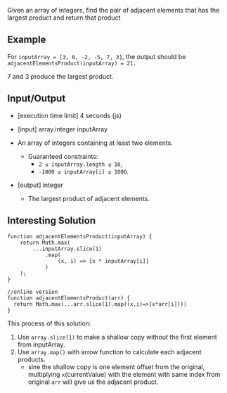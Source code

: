 Given an array of integers, find the pair of adjacent elements that has the largest product and return that product

## Example

For `inputArray = [3, 6, -2, -5, 7, 3]`, the output should be
`adjacentElementsProduct(inputArray) = 21.`

7 and 3 produce the largest product.

## Input/Output

- [execution time limit] 4 seconds (js)

- [input] array.integer inputArray

- An array of integers containing at least two elements.

    * Guaranteed constraints:     
        - `2 ≤ inputArray.length ≤ 10`,       
        - `-1000 ≤ inputArray[i] ≤ 1000`.     

- [output] integer

    - The largest product of adjacent elements.


## Interesting Solution
```
function adjacentElementsProduct(inputArray) {
    return Math.max(
        ...inputArray.slice(1)
            .map(
                (x, i) => [x * inputArray[i]]
            )
    );
}

//online version
function adjacentElementsProduct(arr) {
  return Math.max(...arr.slice(1).map((x,i)=>[x*arr[i]]))
}
```     
This process of this solution:
1. Use `array.slice(1)` to make a shallow copy without the first element from inputArray.
2. Use `array.map()` with arrow function to calculate each adjacent products.
    - sine the shallow copy is one element offset from the original, multiplying `x`(currentValue) with the element with same index from original `arr` will give us the adjacent product.
